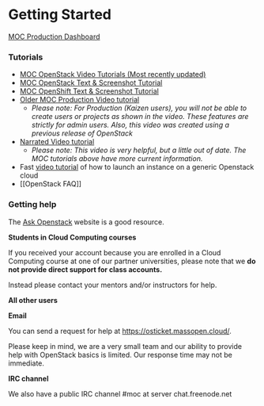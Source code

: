 # Getting Started
[MOC Production Dashboard](http://kaizen.massopen.cloud)

### Tutorials
* [MOC OpenStack Video Tutorials (Most recently updated)](https://www.youtube.com/watch?v=2koTHWe3yzo&list=PLt4NWsdhZYQM4FfliBmzWW_2nm86WIdbt)
* [MOC OpenStack Text & Screenshot Tutorial](OpenStack-Tutorial-Index.html)
* [MOC OpenShift Text & Screenshot Tutorial](MOC-OpenShift-Text-&amp;-Screenshot-Tutorial.html)
* [Older MOC Production Video tutorial](http://screencast.com/t/a1mnHDaUK)
   * *Please note: For Production (Kaizen users), you will not be able to create users or projects as shown in the video. These features are strictly for admin users.  Also, this video was created using a previous release of OpenStack* 
* [Narrated Video tutorial](https://youtu.be/9_PbcPV_jEU?t=199)
   * *Please note: This video is very helpful, but a little out of date.  The MOC tutorials above have more current information.*
* Fast [video tutorial](https://www.youtube.com/watch?v=ZjdrVHPjltI) of how to launch an instance on a generic Openstack cloud
* [[OpenStack FAQ]] 


### Getting help

The [Ask Openstack](https://ask.openstack.org/en/questions/) website is a good resource.

**Students in Cloud Computing courses**

If you received your account because you are enrolled in a Cloud Computing course at one of our partner universities, please note that we **do not provide direct support for class accounts.**

Instead please contact your mentors and/or instructors for help.


**All other users**

**Email**

You can send a request for help at https://osticket.massopen.cloud/.  

Please keep in mind, we are a very small team and our ability to provide help with OpenStack basics is limited.  Our response time may not be immediate.

**IRC channel**

We also have a public IRC channel #moc at server chat.freenode.net 

